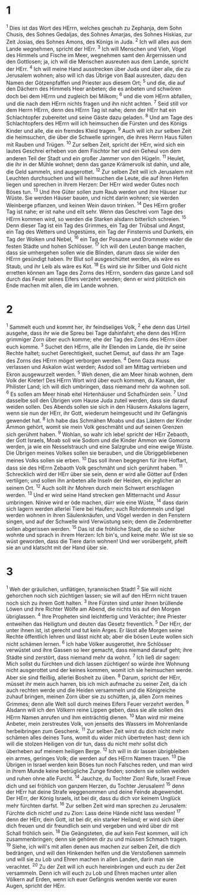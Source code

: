 # 1
<sup>1</sup> Dies ist das Wort des HErrn, welches geschah zu Zephanja, dem Sohn Chusis, des Sohnes Gedaljas, des Sohnes Amarjas, des Sohnes Hiskias, zur Zeit Josias, des Sohnes Amons, des Königs in Juda. <sup>2</sup> Ich will alles aus dem Lande wegnehmen, spricht der HErr. <sup>3</sup> Ich will Menschen und Vieh, Vögel des Himmels und Fische im Meer, wegnehmen samt den Ärgernissen und den Gottlosen; ja, ich will die Menschen ausreuten aus dem Lande, spricht der HErr. <sup>4</sup> Ich will meine Hand ausstrecken über Juda und über alle, die zu Jerusalem wohnen; also will ich das Übrige von Baal ausreuten, dazu den Namen der Götzenpfaffen und Priester aus diesem Ort; <sup>5</sup> und die, die auf den Dächern des Himmels Heer anbeten; die es anbeten und schwören doch bei dem HErrn und zugleich bei Milkom; <sup>6</sup> und die vom HErrn abfallen, und die nach dem HErrn nichts fragen und ihn nicht achten. <sup>7</sup> Seid still vor dem Herrn HErrn, denn des HErrn Tag ist nahe; denn der HErr hat ein Schlachtopfer zubereitet und seine Gäste dazu geladen. <sup>8</sup> Und am Tage des Schlachtopfers des HErrn will ich heimsuchen die Fürsten und des Königs Kinder und alle, die ein fremdes Kleid tragen. <sup>9</sup> Auch will ich zur selben Zeit die heimsuchen, die über die Schwelle springen, die ihres Herrn Haus füllen mit Rauben und Trügen. <sup>10</sup> Zur selben Zeit, spricht der HErr, wird sich ein lautes Geschrei erheben von dem Fischtor her und ein Geheul von dem anderen Teil der Stadt und ein großer Jammer von den Hügeln. <sup>11</sup> Heulet, die ihr in der Mühle wohnet; denn das ganze Krämervolk ist dahin, und alle, die Geld sammeln, sind ausgerottet. <sup>12</sup> Zur selben Zeit will ich Jerusalem mit Leuchten durchsuchen und will heimsuchen die Leute, die auf ihren Hefen liegen und sprechen in ihrem Herzen: Der HErr wird weder Gutes noch Böses tun. <sup>13</sup> Und ihre Güter sollen zum Raub werden und ihre Häuser zur Wüste. Sie werden Häuser bauen, und nicht darin wohnen; sie werden Weinberge pflanzen, und keinen Wein davon trinken. <sup>14</sup> Des HErrn großer Tag ist nahe; er ist nahe und eilt sehr. Wenn das Geschrei vom Tage des HErrn kommen wird, so werden die Starken alsdann bitterlich schreien. <sup>15</sup> Denn dieser Tag ist ein Tag des Grimmes, ein Tag der Trübsal und Angst, ein Tag des Wetters und Ungestüms, ein Tag der Finsternis und Dunkels, ein Tag der Wolken und Nebel, <sup>16</sup> ein Tag der Posaune und Drommete wider die festen Städte und hohen Schlösser. <sup>17</sup> Ich will den Leuten bange machen, dass sie umhergehen sollen wie die Blinden, darum dass sie wider den HErrn gesündigt haben. Ihr Blut soll ausgeschüttet werden, als wäre es Staub, und ihr Leib als wäre es Kot. <sup>18</sup> Es wird sie ihr Silber und Gold nicht erretten können am Tage des Zorns des HErrn, sondern das ganze Land soll durch das Feuer seines Eifers verzehrt werden; denn er wird plötzlich ein Ende machen mit allen, die im Lande wohnen.
# 2
<sup>1</sup> Sammelt euch und kommt her, ihr feindseliges Volk, <sup>2</sup> ehe denn das Urteil ausgehe, dass ihr wie die Spreu bei Tage dahinfahrt; ehe denn des HErrn grimmiger Zorn über euch komme; ehe der Tag des Zorns des HErrn über euch komme. <sup>3</sup> Suchet den HErrn, alle ihr Elenden im Lande, die ihr seine Rechte haltet; suchet Gerechtigkeit, suchet Demut, auf dass ihr am Tage des Zorns des HErrn möget verborgen werden. <sup>4</sup> Denn Gaza muss verlassen und Askalon wüst werden; Asdod soll am Mittag vertrieben und Ekron ausgewurzelt werden. <sup>5</sup> Weh denen, die am Meer hinab wohnen, dem Volk der Kreter! Des HErrn Wort wird über euch kommen, du Kanaan, der Philister Land; ich will dich umbringen, dass niemand mehr da wohnen soll. <sup>6</sup> Es sollen am Meer hinab eitel Hirtenhäuser und Schafhürden sein. <sup>7</sup> Und dasselbe soll den Übrigen vom Hause Juda zuteil werden, dass sie darauf weiden sollen. Des Abends sollen sie sich in den Häusern Askalons lagern, wenn sie nun der HErr, ihr Gott, wiederum heimgesucht und ihr Gefängnis gewendet hat. <sup>8</sup> Ich habe das Schmähen Moabs und das Lästern der Kinder Ammon gehört, womit sie mein Volk geschmäht und auf seinen Grenzen sich gerühmt haben. <sup>9</sup> Wohlan, so wahr ich lebe! spricht der HErr Zebaoth, der Gott Israels, Moab soll wie Sodom und die Kinder Ammon wie Gomorra werden, ja wie ein Nesselstrauch und eine Salzgrube und eine ewige Wüste. Die Übrigen meines Volkes sollen sie berauben, und die Übriggebliebenen meines Volks sollen sie erben. <sup>10</sup> Das soll ihnen begegnen für ihre Hoffart, dass sie des HErrn Zebaoth Volk geschmäht und sich gerühmt haben. <sup>11</sup> Schrecklich wird der HErr über sie sein, denn er wird alle Götter auf Erden vertilgen; und sollen ihn anbeten alle Inseln der Heiden, ein jeglicher an seinem Ort. <sup>12</sup> Auch sollt ihr Mohren durch mein Schwert erschlagen werden. <sup>13</sup> Und er wird seine Hand strecken gen Mitternacht und Assur umbringen. Ninive wird er öde machen, dürr wie eine Wüste, <sup>14</sup> dass darin sich lagern werden allerlei Tiere bei Haufen; auch Rohrdommeln und Igel werden wohnen in ihren Säulenknäufen, und Vögel werden in den Fenstern singen, und auf der Schwelle wird Verwüstung sein; denn die Zedernbretter sollen abgerissen werden. <sup>15</sup> Das ist die fröhliche Stadt, die so sicher wohnte und sprach in ihrem Herzen: Ich bin's, und keine mehr. Wie ist sie so wüst geworden, dass die Tiere darin wohnen! Und wer vorübergeht, pfeift sie an und klatscht mit der Hand über sie.
# 3
<sup>1</sup> Weh der gräulichen, unflätigen, tyrannischen Stadt! <sup>2</sup> Sie will nicht gehorchen noch sich züchtigen lassen; sie will auf den HErrn nicht trauen noch sich zu ihrem Gott halten. <sup>3</sup> Ihre Fürsten sind unter ihnen brüllende Löwen und ihre Richter Wölfe am Abend, die nichts bis auf den Morgen übriglassen. <sup>4</sup> Ihre Propheten sind leichtfertig und Verächter; ihre Priester entweihen das Heiligtum und deuten das Gesetz freventlich. <sup>5</sup> Der HErr, der unter ihnen ist, ist gerecht und tut kein Arges. Er lässt alle Morgen seine Rechte öffentlich lehren und lässt nicht ab; aber die bösen Leute wollen sich nicht schämen lernen. <sup>6</sup> Ich habe Völker ausgerottet, ihre Schlösser verwüstet und ihre Gassen so leer gemacht, dass niemand darauf geht; ihre Städte sind zerstört, dass niemand mehr da wohnt. <sup>7</sup> Ich ließ dir sagen: Mich sollst du fürchten und dich lassen züchtigen! so würde ihre Wohnung nicht ausgerottet und der keines kommen, womit ich sie heimsuchen werde. Aber sie sind fleißig, allerlei Bosheit zu üben. <sup>8</sup> Darum, spricht der HErr, müsset ihr mein auch harren, bis ich mich aufmache zu seiner Zeit, da ich auch rechten werde und die Heiden versammeln und die Königreiche zuhauf bringen, meinen Zorn über sie zu schütten, ja, allen Zorn meines Grimmes; denn alle Welt soll durch meines Eifers Feuer verzehrt werden. <sup>9</sup> Alsdann will ich den Völkern reine Lippen geben, dass sie alle sollen des HErrn Namen anrufen und ihm einträchtig dienen. <sup>10</sup> Man wird mir meine Anbeter, mein zerstreutes Volk, von jenseits des Wassers im Mohrenlande herbeibringen zum Geschenk. <sup>11</sup> Zur selben Zeit wirst du dich nicht mehr schämen alles deines Tuns, womit du wider mich übertreten hast; denn ich will die stolzen Heiligen von dir tun, dass du nicht mehr sollst dich überheben auf meinem heiligen Berge. <sup>12</sup> Ich will in dir lassen übrigbleiben ein armes, geringes Volk; die werden auf des HErrn Namen trauen. <sup>13</sup> Die Übrigen in Israel werden kein Böses tun noch Falsches reden, und man wird in ihrem Munde keine betrügliche Zunge finden; sondern sie sollen weiden und ruhen ohne alle Furcht. <sup>14</sup> Jauchze, du Tochter Zion! Rufe, Israel! Freue dich und sei fröhlich von ganzem Herzen, du Tochter Jerusalem! <sup>15</sup> denn der HErr hat deine Strafe weggenommen und deine Feinde abgewendet. Der HErr, der König Israels, ist bei dir, dass du dich vor keinem Unglück mehr fürchten darfst. <sup>16</sup> Zur selben Zeit wird man sprechen zu Jerusalem: Fürchte dich nicht! und zu Zion: Lass deine Hände nicht lass werden! <sup>17</sup> denn der HErr, dein Gott, ist bei dir, ein starker Heiland; er wird sich über dich freuen und dir freundlich sein und vergeben und wird über dir mit Schall fröhlich sein. <sup>18</sup> Die Geängsteten, die auf kein Fest kommen, will ich zusammenbringen; denn sie gehören dir zu und müssen Schmach tragen. <sup>19</sup> Siehe, ich will's mit allen denen aus machen zur selben Zeit, die dich bedrängen, und will den Hinkenden helfen und die Verstoßenen sammeln und will sie zu Lob und Ehren machen in allen Landen, darin man sie verachtet. <sup>20</sup> Zu der Zeit will ich euch hereinbringen und euch zu der Zeit versammeln. Denn ich will euch zu Lob und Ehren machen unter allen Völkern auf Erden, wenn ich euer Gefängnis wenden werde vor euren Augen, spricht der HErr.